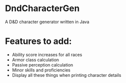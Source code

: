 # DndCharacterGen
A D&amp;D character generator written in Java

# Features to add:
- Ability score increases for all races
- Armor class calculation
- Passive perception calculation
- Minor skills and proficiencies
- Display all these things when printing character details
